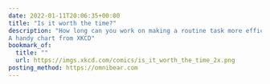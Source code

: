 ```yaml
---
date: 2022-01-11T20:06:35+00:00
title: "Is it worth the time?"
description: "How long can you work on making a routine task more efficient before you’re spending more time than you save? (Across five years)
A handy chart from XKCD"
bookmark_of:
  title: ""
  url: https://imgs.xkcd.com/comics/is_it_worth_the_time_2x.png
posting_method: https://omnibear.com
---
```


